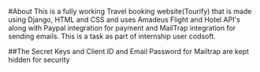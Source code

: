 #About
This is a fully working Travel booking website(Tourify) that is made using Django, HTML and CSS and uses Amadeus Flight and Hotel API's along with Paypal integration for payment and MailTrap integration for sending emails. This is a task as part of internship user codsoft.

##The Secret Keys and Client ID and Email Password for Mailtrap are kept hidden for security
